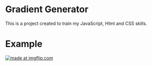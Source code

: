 # Gradient Generator
This is a project created to train my JavaScript, Html and CSS skills.

# Example
<a href="https://imgflip.com/gif/2iin4r"><img src="https://i.imgflip.com/2iin4r.gif" title="made at imgflip.com"/></a>
